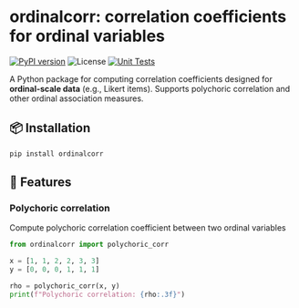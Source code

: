 # ordinalcorr: correlation coefficients for ordinal variables

[![PyPI version](https://img.shields.io/pypi/v/ordinalcorr.svg)](https://pypi.org/project/ordinalcorr/)
![License](https://img.shields.io/pypi/l/ordinalcorr)
[![Unit Tests](https://github.com/nigimitama/ordinalcorr/actions/workflows/test.yml/badge.svg)](https://github.com/nigimitama/ordinalcorr/actions/workflows/test.yml)

A Python package for computing correlation coefficients designed for **ordinal-scale data** (e.g., Likert items). Supports polychoric correlation and other ordinal association measures.

## 📦 Installation

```bash
pip install ordinalcorr
```

## 📘 Features

### Polychoric correlation

Compute polychoric correlation coefficient between two ordinal variables

```python
from ordinalcorr import polychoric_corr

x = [1, 1, 2, 2, 3, 3]
y = [0, 0, 0, 1, 1, 1]

rho = polychoric_corr(x, y)
print(f"Polychoric correlation: {rho:.3f}")
```
